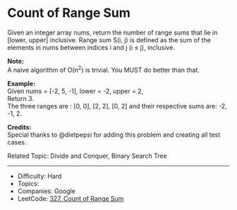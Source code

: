 # Count of Range Sum

Given an integer array nums, return the number of range sums that lie in [lower, upper] inclusive.
Range sum S(i, j) is defined as the sum of the elements in nums between indices i and j (i ≤ j), inclusive.

**Note:**  
A naive algorithm of O(n<sup>2</sup>) is trivial. You MUST do better than that.

**Example:**  
Given nums = [-2, 5, -1], lower = -2, upper = 2,  
Return 3.  
The three ranges are : [0, 0], [2, 2], [0, 2] and their respective sums are: -2, -1, 2.

**Credits:**  
Special thanks to @dietpepsi for adding this problem and creating all test cases.

Related Topic: Divide and Conquer, Binary Search Tree

---

* Difficulty: Hard
* Topics: 
* Companies: Google
* LeetCode: [327. Count of Range Sum](https://leetcode.com/problems/count-of-range-sum/description/)
